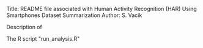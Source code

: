 Title: README file associated with Human Activity Recognition (HAR) Using Smartphones Dataset Summarization
Author: S. Vacik

Description of 

The R script "run_analysis.R"